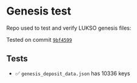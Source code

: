 # Genesis test

Repo used to test and verify LUKSO genesis files:

Tested on commit [`9bf4599`](https://github.com/lukso-network/network-configs/commit/9bf459922eef6237434d61428f94d46ece2e3cb0)

## Tests

- ✅ `genesis_deposit_data.json` has 10336 keys
